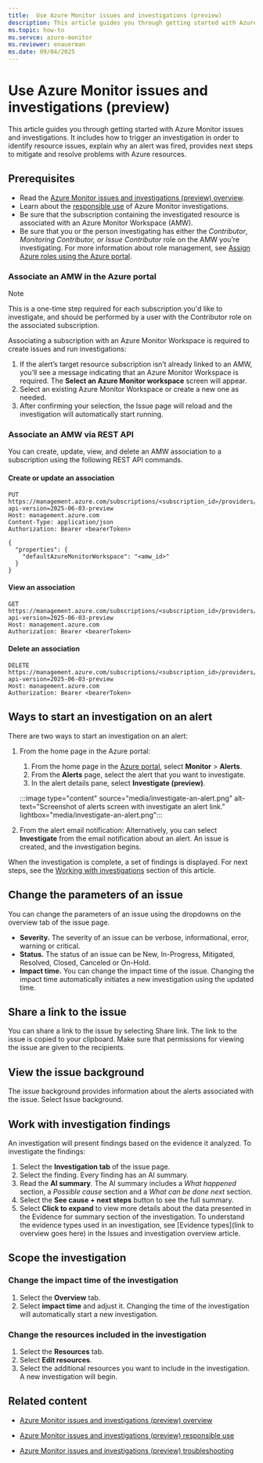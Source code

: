 ```yaml
---
title:  Use Azure Monitor issues and investigations (preview)
description: This article guides you through getting started with Azure Monitor issues and investigations. It includes how to trigger an investigation in order to identify resource issues, explain why an alert was fired, and provide next steps to mitigate and resolve problems with Azure resources.
ms.topic: how-to
ms.servce: azure-monitor
ms.reviewer: enauerman
ms.date: 09/04/2025
---
```


# Use Azure Monitor issues and investigations (preview)

This article guides you through getting started with Azure Monitor issues and investigations. It includes how to trigger an investigation in order to identify resource issues, explain why an alert was fired, provides next steps to mitigate and resolve problems with Azure resources.

## Prerequisites

- Read the [Azure Monitor issues and investigations (preview) overview](aiops-issue-and-investigation-overview.md).
- Learn about the [responsible use](aiops-issue-and-investigation-responsible-use.md) of Azure Monitor investigations.
- Be sure that the subscription containing the investigated resource is associated with an Azure Monitor Workspace (AMW).
- Be sure that you or the person investigating has either the *Contributor*, *Monitoring Contributor, or Issue Contributor* role on the AMW you’re investigating. For more information about role management, see [Assign Azure roles using the Azure portal](/azure/role-based-access-control/role-assignments-portal).

### Associate an AMW in the Azure portal
> [!NOTE]
> This is a one-time step required for each subscription you'd like to investigate, and should be performed by a user with the Contributor role on the associated subscription.

Associating a subscription with an Azure Monitor Workspace is required to create issues and run investigations:

1. If the alert’s target resource subscription isn’t already linked to an AMW, you’ll see a message indicating that an Azure Monitor Workspace is required. The **Select an Azure Monitor workspace** screen will appear.
1. Select an existing Azure Monitor Workspace or create a new one as needed.
1. After confirming your selection, the Issue page will reload and the investigation will automatically start running.


### Associate an AMW via REST API

You can create, update, view, and delete an AMW association to a subscription using the following REST API commands.

#### Create or update an association

```
PUT https://management.azure.com/subscriptions/<subscription_id>/providers/microsoft.monitor/settings/default?api-version=2025-06-03-preview
Host: management.azure.com
Content-Type: application/json
Authorization: Bearer <bearerToken>

{
  "properties": {
    "defaultAzureMonitorWorkspace": "<amw_id>"
  }
}

```

#### View an association

```
GET https://management.azure.com/subscriptions/<subscription_id>/providers/microsoft.monitor/settings/default?api-version=2025-06-03-preview
Host: management.azure.com
Authorization: Bearer <bearerToken>
```

#### Delete an association

```
DELETE https://management.azure.com/subscriptions/<subscription_id>/providers/microsoft.monitor/settings/default?api-version=2025-06-03-preview
Host: management.azure.com
Authorization: Bearer <bearerToken>
```



## Ways to start an investigation on an alert

There are two ways to start an investigation on an alert:

1.  From the home page in the Azure portal:
    1.  From the home page in the [Azure portal](https://portal.azure.com/), select **Monitor** \> **Alerts**.
    1.  From the **Alerts** page, select the alert that you want to investigate.
    1.  In the alert details pane, select **Investigate (preview)**.
    
    :::image type="content" source="media/investigate-an-alert.png" alt-text="Screenshot of alerts screen with investigate an alert link." lightbox="media/investigate-an-alert.png":::

1.  From the alert email notification: Alternatively, you can select **Investigate** from the email notification about an alert. An issue is created, and the investigation begins.

When the investigation is complete, a set of findings is displayed. For next steps, see the [Working with investigations](#work-with-investigation-findings) section of this article.

## Change the parameters of an issue

You can change the parameters of an issue using the dropdowns on the overview tab of the issue page.

- **Severity.** The severity of an issue can be verbose, informational, error, warning or critical.
- **Status.** The status of an issue can be New, In-Progress, Mitigated, Resolved, Closed, Canceled or On-Hold.
- **Impact time.** You can change the impact time of the issue. Changing the impact time automatically initiates a new investigation using the updated time.

## Share a link to the issue

You can share a link to the issue by selecting Share link. The link to the issue is copied to your clipboard. Make sure that permissions for viewing the issue are given to the recipients.

## View the issue background

The issue background provides information about the alerts associated with the issue. Select Issue background.

## Work with investigation findings

An investigation will present findings based on the evidence it analyzed. To investigate the findings:

1. Select the **Investigation tab** of the issue page.
1. Select the finding. Every finding has an AI summary.
1. Read the **AI summary**. The AI summary includes a *What happened* section, a *Possible cause* section and a *What can be done next* section.
1. Select the **See cause + next steps** button to see the full summary.
1. Select **Click to expand** to view more details about the data presented in the Evidence for summary section of the investigation. To understand the evidence types used in an investigation, see [Evidence types](link to overview goes here) in the Issues and investigation overview article.

## Scope the investigation

### Change the impact time of the investigation

1.  Select the **Overview** tab.
1.  Select **impact time** and adjust it. Changing the time of the investigation will automatically start a new investigation.

### Change the resources included in the investigation

1.  Select the **Resources** tab.
1.  Select **Edit resources**.
1.  Select the additional resources you want to include in the investigation. A new investigation will begin.

## Related content

- [Azure Monitor issues and investigations (preview) overview](aiops-issue-and-investigation-overview.md)

- [Azure Monitor issues and investigations (preview) responsible use](aiops-issue-and-investigation-responsible-use.md)
- [Azure Monitor issues and investigations (preview) troubleshooting](aiops-issue-and-investigation-troubleshooting.md)
